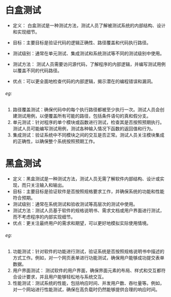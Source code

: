 # 白盒测试

+ 定义： 白盒测试是一种测试方法，测试人员了解被测试系统的内部结构、设计和实现细节。

+ 目标：主要目标是验证代码的逻辑正确性、路径覆盖和代码执行路径。

+ 测试级别：通常在单元测试、集成测试和系统测试等不同的测试级别中使用。

+ 测试方法： 测试人员需要访问源代码，了解程序的内部逻辑，并编写测试用例以覆盖不同的代码路径。

+ 优点：可以更全面地检查代码的内部逻辑，揭示潜在的编程错误和漏洞。

###### eg:

1. 路径覆盖测试：确保代码中的每个执行路径都被至少执行一次。测试人员会创建测试用例，以便覆盖所有可能的路径，包括条件语句的真和假分支。
2. 单元测试：针对程序的单个模块或函数进行测试，检查其是否按照预期执行。测试人员可能编写测试用例，测试各种输入情况下函数的返回值和行为。
3. 集成测试：验证系统中不同模块之间的交互是否正常。测试人员关注模块集成的正确性，以确保整个系统按照预期工作。

# 黑盒测试

- 定义：黑盒测试是一种测试方法，测试人员无需了解软件内部结构、设计或实现，而只关注输入和输出。
- 目标：主要目标是验证软件是否按照规格要求工作，并确保系统的功能和性能符合预期。
- 测试级别：通常在系统测试和验收测试等高层次的测试中使用。
- 测试方法：测试人员基于软件的规格说明书、需求文档或用户界面进行测试，而不考虑程序的内部实现细节。
- 优点：更关注最终用户的需求和期望，可以更好地模拟实际使用情境。

###### eg:

1. 功能测试：针对软件的功能进行测试，验证系统是否按照规格说明书中描述的方式工作。例如，对一个网页表单进行功能测试，确保用户能够成功提交表单数据。
2. 用户界面测试： 测试软件的用户界面，确保界面元素的布局、样式和交互都符合设计要求，并且用户能够轻松地与系统交互。
3. 性能测试：测试系统的性能，包括响应时间、并发用户数、吞吐量等。例如，对一个网站进行性能测试，确保在高负载时仍然能够提供合理的响应时间。